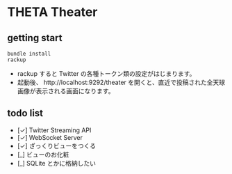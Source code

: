 THETA Theater
=============

getting start
-------------

    bundle install
    rackup

- rackup すると Twitter の各種トークン類の設定がはじまります。
- 起動後、 http://localhost:9292/theater を開くと、直近で投稿された全天球画像が表示される画面になります。

todo list
---------

- [✓] Twitter Streaming API
- [✓] WebSocket Server
- [✓] ざっくりビューをつくる
- [_] ビューのお化粧
- [_] SQLite とかに格納したい
